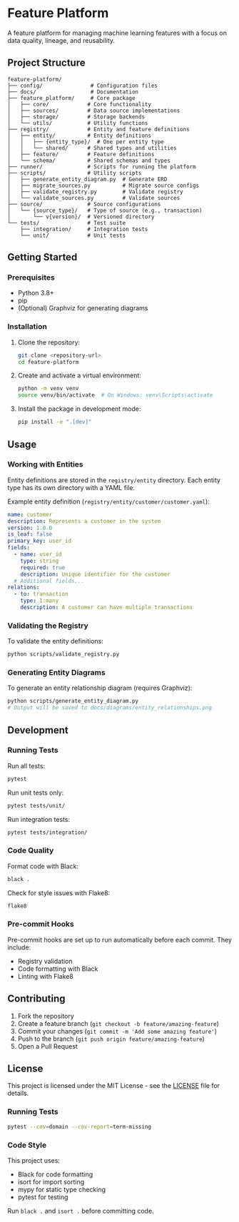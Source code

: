 # Feature Platform

A feature platform for managing machine learning features with a focus on data quality, lineage, and reusability.

## Project Structure

```
feature-platform/
├── config/               # Configuration files
├── docs/                 # Documentation
├── feature_platform/     # Core package
│   ├── core/            # Core functionality
│   ├── sources/         # Data source implementations
│   ├── storage/         # Storage backends
│   └── utils/           # Utility functions
├── registry/            # Entity and feature definitions
│   ├── entity/          # Entity definitions
│   │   ├── {entity_type}/  # One per entity type
│   │   └── shared/      # Shared types and utilities
│   ├── feature/         # Feature definitions
│   └── schema/          # Shared schemas and types
├── runner/              # Scripts for running the platform
├── scripts/             # Utility scripts
│   ├── generate_entity_diagram.py  # Generate ERD
│   ├── migrate_sources.py          # Migrate source configs
│   ├── validate_registry.py        # Validate registry
│   └── validate_sources.py         # Validate sources
├── source/              # Source configurations
│   └── {source_type}/   # Type of source (e.g., transaction)
│       └── v{version}/  # Versioned directory
└── tests/               # Test suite
    ├── integration/     # Integration tests
    └── unit/            # Unit tests
```

## Getting Started

### Prerequisites

- Python 3.8+
- pip
- (Optional) Graphviz for generating diagrams

### Installation

1. Clone the repository:
   ```bash
   git clone <repository-url>
   cd feature-platform
   ```

2. Create and activate a virtual environment:
   ```bash
   python -m venv venv
   source venv/bin/activate  # On Windows: venv\Scripts\activate
   ```

3. Install the package in development mode:
   ```bash
   pip install -e ".[dev]"
   ```

## Usage

### Working with Entities

Entity definitions are stored in the `registry/entity` directory. Each entity type has its own directory with a YAML file.

Example entity definition (`registry/entity/customer/customer.yaml`):

```yaml
name: customer
description: Represents a customer in the system
version: 1.0.0
is_leaf: false
primary_key: user_id
fields:
  - name: user_id
    type: string
    required: true
    description: Unique identifier for the customer
  # Additional fields...
relations:
  - to: transaction
    type: 1:many
    description: A customer can have multiple transactions
```

### Validating the Registry

To validate the entity definitions:

```bash
python scripts/validate_registry.py
```

### Generating Entity Diagrams

To generate an entity relationship diagram (requires Graphviz):

```bash
python scripts/generate_entity_diagram.py
# Output will be saved to docs/diagrams/entity_relationships.png
```

## Development

### Running Tests

Run all tests:

```bash
pytest
```

Run unit tests only:

```bash
pytest tests/unit/
```

Run integration tests:

```bash
pytest tests/integration/
```

### Code Quality

Format code with Black:

```bash
black .
```

Check for style issues with Flake8:

```bash
flake8
```

### Pre-commit Hooks

Pre-commit hooks are set up to run automatically before each commit. They include:

- Registry validation
- Code formatting with Black
- Linting with Flake8

## Contributing

1. Fork the repository
2. Create a feature branch (`git checkout -b feature/amazing-feature`)
3. Commit your changes (`git commit -m 'Add some amazing feature'`)
4. Push to the branch (`git push origin feature/amazing-feature`)
5. Open a Pull Request

## License

This project is licensed under the MIT License - see the [LICENSE](LICENSE) file for details.

### Running Tests

```bash
pytest --cov=domain --cov-report=term-missing
```

### Code Style

This project uses:
- Black for code formatting
- isort for import sorting
- mypy for static type checking
- pytest for testing

Run `black .` and `isort .` before committing code.
